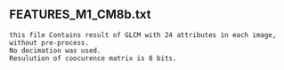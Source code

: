 
## FEATURES_M1_CM8b.txt
    this file Contains result of GLCM with 24 attributes in each image, without pre-process.
    No decimation was used.
    Resulution of coocurence matrix is 8 bits.
